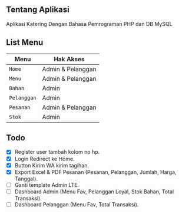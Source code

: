 ## Tentang Aplikasi

Aplikasi Katering Dengan Bahasa Pemrograman PHP dan DB MySQL

## List Menu
| Menu | Hak Akses |
| --- | --- |
| `Home` | Admin & Pelanggan |
| `Menu` | Admin & Pelanggan |
| `Bahan` | Admin |
| `Pelanggan` | Admin |
| `Pesanan` | Admin & Pelanggan |
| `Stok` | Admin |

## Todo
- [x] Register user tambah kolom no hp.
- [x] Login Redirect ke Home.
- [x] Button Kirim WA kirim tagihan.
- [x] Export Excel & PDF Pesanan (Pesanan, Pelanggan, Jumlah, Harga, Tanggal).
- [ ] Ganti template Admin LTE.
- [ ] Dashboard Admin (Menu Fav, Pelanggan Loyal, Stok Bahan, Total Transaksi).
- [ ] Dashboard Pelanggan (Menu Fav, Total Transaksi).
